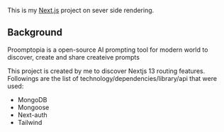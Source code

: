 This is my [Next.js](https://nextjs.org/) project on sever side rendering.

## Background

Proomptopia is a open-source AI prompting tool for modern world to discover, create and share createive prompts

This project is created by me to discover Nextjs 13 routing features. Followings are the list of technology/dependencies/library/api that were used:

- MongoDB
- Mongoose
- Next-auth
- Tailwind

